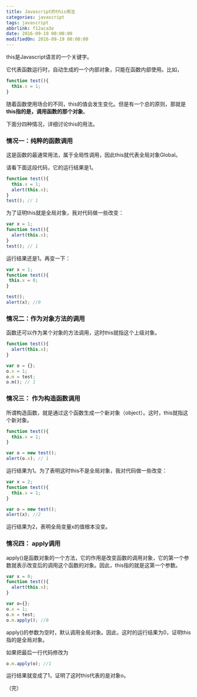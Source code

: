 ```yaml
---
title: Javascript的this用法
categories: javascript
tags: javascript
abbrlink: f12aca3e
date: 2016-09-19 00:00:00
modifiedOn: 2016-09-19 00:00:00
---
```

this是Javascript语言的一个关键字。

它代表函数运行时，自动生成的一个内部对象，只能在函数内部使用。比如，
```javascript
function test(){
  this.x = 1;
}
```
随着函数使用场合的不同，this的值会发生变化。但是有一个总的原则，那就是**this指的是，调用函数的那个对象**。

<!--more-->

下面分四种情况，详细讨论this的用法。

### **情况一：纯粹的函数调用**

这是函数的最通常用法，属于全局性调用，因此this就代表全局对象Global。

请看下面这段代码，它的运行结果是1。
```javascript
function test(){
  this.x = 1;
  alert(this.x);
}
test(); // 1
```
为了证明this就是全局对象，我对代码做一些改变：
```javascript
var x = 1;
function test(){
  alert(this.x);
}
test(); // 1
```
运行结果还是1。再变一下：
```javascript
var x = 1;
function test(){
 this.x = 0;
}

test();
alert(x); //0
```
### **情况二：作为对象方法的调用**

函数还可以作为某个对象的方法调用，这时this就指这个上级对象。
```javascript
function test(){
  alert(this.x);
}

var o = {};
o.x = 1;
o.m = test;
o.m(); // 1
```
### **情况三： 作为构造函数调用**

所谓构造函数，就是通过这个函数生成一个新对象（object）。这时，this就指这个新对象。
```javascript
function test(){
  this.x = 1;
}

var o = new test();
alert(o.x); // 1
```
运行结果为1。为了表明这时this不是全局对象，我对代码做一些改变：
```javascript
var x = 2;
function test(){
  this.x = 1;
}

var o = new test();
alert(x); //2
```
运行结果为2，表明全局变量x的值根本没变。

### **情况四： apply调用**

apply()是函数对象的一个方法，它的作用是改变函数的调用对象，它的第一个参数就表示改变后的调用这个函数的对象。因此，this指的就是这第一个参数。
```javascript
var x = 0;
function test(){
  alert(this.x);
}

var o={};
o.x = 1;
o.m = test;
o.m.apply(); //0
```
apply()的参数为空时，默认调用全局对象。因此，这时的运行结果为0，证明this指的是全局对象。

如果把最后一行代码修改为
```javascript
o.m.apply(o); //1
```
运行结果就变成了1，证明了这时this代表的是对象o。

（完）

